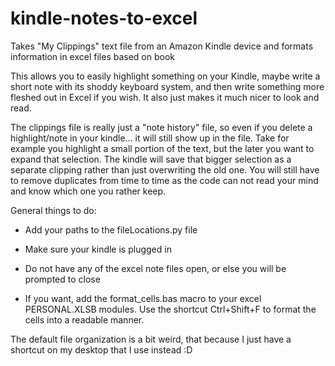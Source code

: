# kindle-notes-to-excel
Takes "My Clippings" text file from an Amazon Kindle device and formats information in excel files based on book

This allows you to easily highlight something on your Kindle, maybe write a short note with its shoddy keyboard system, and then write something more fleshed out in Excel if you wish. It also just makes it much nicer to look and read.

The clippings file is really just a "note history" file, so even if you delete a highlight/note in your kindle... it will still show up in the file. Take for example you highlight a small portion of the text, but the later you want to expand that selection. The kindle will save that bigger selection as a separate clipping rather than just overwriting the old one. You will still have to remove duplicates from time to time as the code can not read your mind and know which one you rather keep.

General things to do:
- Add your paths to the fileLocations.py file

- Make sure your kindle is plugged in

- Do not have any of the excel note files open, or else you will be prompted to close

- If you want, add the format_cells.bas macro to your excel PERSONAL.XLSB modules. Use the shortcut Ctrl+Shift+F to format the cells into a readable manner.

The default file organization is a bit weird, that because I just have a shortcut on my desktop that I use instead :D


